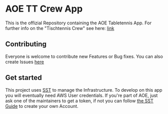 # AOE TT Crew App

This is the offizial Repository containing the AOE Tabletennis App. For further info on the "Tischtennis Crew" see here: [link](https://extranet.aoe.com/confluence/pages/viewpage.action?spaceKey=aoeculture&title=Tischtennis+Crew@AOE)

## Contributing

Everyone is welcome to contribute new Features or Bug fixes. You can also create Issues [here](https://github.com/AOEpeople/TT-CREW-APP/issues/new)

## Get started

This project uses [SST](https://sst.dev/) to manage the Infrastructure. To develop on this app you will eventually need AWS User credentials. If you're part of AOE, just ask one of the maintainers to get a token, if not you can follow [the SST Guide](https://sst.dev/docs/aws-accounts) to create your own Account.
